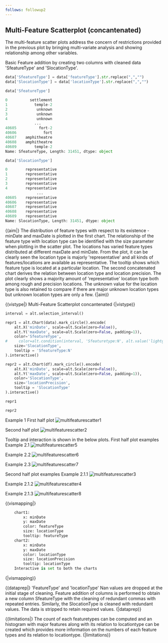 ```yaml
---
follows: followup2
---
```

## Multi-Feature Scatterplot (concantenated)

The multi-feature scatter plots address the concern of restrictions provided in the previous plot by bringing multi-variate analysis and showing relationship among other variables.

Basic Feature addition by creating two columns with cleaned data 'SfeatureType' and 'SlocationType'.

```python
data['SfeatureType'] = data['featureType'].str.replace(",","")
data['SlocationType'] = data['locationType'].str.replace(",","")
```

```python
data['SfeatureType']

0          settlement
1            temple-2
2             unknown
3             unknown
4             unknown
             ...     
40605          fort-2
40606            fort
40607    amphitheatre
40608    amphitheatre
40609        temple-2
Name: SfeatureType, Length: 31451, dtype: object
```
```python
data['SlocationType']

0        representative
1        representative
2        representative
3        representative
4        representative
              ...      
40605    representative
40606    representative
40607    representative
40608    representative
40609    representative
Name: SlocationType, Length: 31451, dtype: object
```
{(aim|}
The distribution of feature types with respect to its existence - minDate and maxDate is plotted in the first chart.
The relationship of the feature type with location type can be identified with the size parameter when plotting in the scatter plot. The locations has varied feature types distributed at different maxDate and minDate. 
From the plot, it can be clearly seen the location type is majorly 'representative' and all kinds of features/locations are available as representative. The tooltip shows which feature type is located at a particular location.
The second concatenated chart derives the relation between location type and location precision. The plot clearly shows a majority amount of 'representative' location type both among rough and precision locations.
The unknown value for the location type is also retained to compare if there are major unknown location types but unknown location types are only a few.
{|aim)}

{(vistype|}
Multi-Feature Scatterplot concantenated
{|vistype)}

```python
interval = alt.selection_interval()

repr1 = alt.Chart(data).mark_circle().encode(
    alt.X('minDate', scale=alt.Scale(zero=False)),
    alt.Y('maxDate', scale=alt.Scale(zero=False, padding=1)),
    color='SfeatureType',
#     color=alt.condition(interval, 'Sfeaturetype:N', alt.value('lightgray')),
    size='SlocationType',
    tooltip = 'SfeatureType:N'
).interactive()

repr2 = alt.Chart(df).mark_circle().encode(
    alt.X('minDate', scale=alt.Scale(zero=False)),
    alt.Y('maxDate', scale=alt.Scale(zero=False, padding=1)),
    color='SlocationType',
    size='locationPrecision',
    tooltip = 'SlocationType'
).interactive()

repr1
```

```python
repr2
```
Example 1
First half plot
![multifeaturescatter1](multifeaturescatter1.png)

Second half plot
![multifeaturescatter2](multifeaturescatter2.png)

Tooltip and interaction is shown in the below plots.
First half plot examples
Example 2.1
![multifeaturescatter5](multifeaturescatter5.png)

Example 2.2
![multifeaturescatter6](multifeaturescatter6.png)

Example 2.3
![multifeaturescatter7](multifeaturescatter7.png)

Second half plot examples
Example 2.1.1
![multifeaturescatter3](multifeaturescatter3.png)

Example 2.1.2
![multifeaturescatter4](multifeaturescatter4.png)

Example 2.1.3
![multifeaturescatter8](multifeaturescatter8.png)

{(vismapping|}
```python
    chart1:
        x: minDate
        y: maxDate
        color: featureType
        size: locationType
        tooltip: featureType
    chart2:
        x: minDate
        y: maxDate
        color: locationType
        size: locationPrecision
        tooltip: locationType
    Interactive is set to both the charts
```
{|vismapping)}

{(dataprep|}
'FeatureType' and 'locationType' Nan values are dropped at the initial stage of cleaning. Feature addition of columns is performed to obtain a new column SfeatureType with the cleaning of redundant commas with repeated entries.
Similarly, the SlocationType is cleaned with redundant values. The data is stripped to retain required values.
{|dataprep)}

{(limitations|}
The count of each featuretypes can be computed and an histogram with major features along with its relation to locationtype can be created which provides more information on the numbers of each feature types and its relation to locationtype.
{|limitations)}
